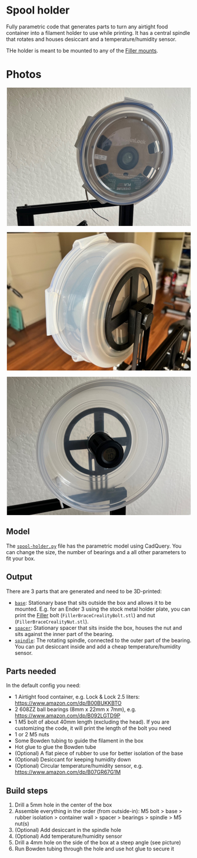 # Spool holder

Fully parametric code that generates parts to turn any airtight food container into a filament holder to use while
printing. It has a central spindle that rotates and houses desiccant and a temperature/humidity sensor.

THe holder is meant to be mounted to any of the [Filler mounts](https://www.thingiverse.com/thing:3020026/files).

# Photos

<p align="center">
<img src="img/full-front.jpg" alt="Full, from the front" width="500"/>
</p>

<p align="center">
<img src="img/full-back.jpg" alt="Full, from the back" width="500"/>
</p>

<p align="center">
<img src="img/empty.jpg" alt="Empty" width="500"/>
</p>

## Model

The [`spool-holder.py`](spool-holder.py) file has the parametric model using CadQuery. You can change the size, the
number of bearings and a all other parameters to fit your box.

## Output

There are 3 parts that are generated and need to be 3D-printed:

- [`base`](base.stl): Stationary base that sits outside the box and allows it to be mounted. E.g. for an Ender 3 using
  the stock metal holder plate, you can print the [Filler](https://www.thingiverse.com/thing:3020026/files) bolt
  (`FillerBraceCrealityBolt.stl`) and nut (`FillerBraceCrealityNut.stl`).
- [`spacer`](spacer.stl): Stationary spacer that sits inside the box, houses the nut and sits against the inner part of
  the bearing.
- [`spindle`](spindle.stl): The rotating spindle, connected to the outer part of the bearing. You can put desiccant
  inside and add a cheap temperature/humidity sensor.

## Parts needed

In the default config you need:

- 1 Airtight food container, e.g. Lock & Lock 2.5 liters: https://www.amazon.com/dp/B00BUKKBTO
- 2 608ZZ ball bearings (8mm x 22mm x 7mm), e.g. https://www.amazon.com/dp/B092LGTD9P
- 1 M5 bolt of about 40mm length (excluding the head). If you are customizing the code, it will print the length of the
  bolt you need
- 1 or 2 M5 nuts
- Some Bowden tubing to guide the filament in the box
- Hot glue to glue the Bowden tube
- (Optional) A flat piece of rubber to use for better isolation of the base
- (Optional) Desiccant for keeping humidity down
- (Optional) Circular temperature/humidity sensor, e.g. https://www.amazon.com/dp/B07GR67G1M

## Build steps

1. Drill a 5mm hole in the center of the box
1. Assemble everything in the order (from outside-in): M5 bolt > base > rubber isolation > container wall > spacer >
   bearings > spindle > M5 nut(s)
1. (Optional) Add desiccant in the spindle hole
1. (Optional) Add temperature/humidity sensor
1. Drill a 4mm hole on the side of the box at a steep angle (see picture)
1. Run Bowden tubing through the hole and use hot glue to secure it
